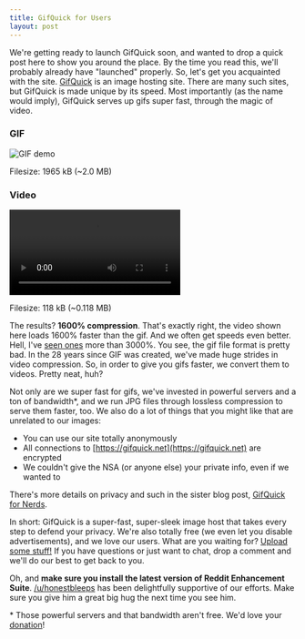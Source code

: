 ```yaml
---
title: GifQuick for Users
layout: post
---
```


We're getting ready to launch GifQuick soon, and wanted to drop a quick post here to show you around the place. By the time you
read this, we'll probably already have "launched" properly. So, let's get you acquainted with the site.
[GifQuick](https://gifquick.net) is an image hosting site. There are many such sites, but GifQuick is made unique by its speed.
Most importantly (as the name would imply), GifQuick serves up gifs super fast, through the magic of video.

<div class="row">
    <div class="left">
        <h3>GIF</h3>
        <img src="https://gifquick.net/static/demo.gif" alt="GIF demo" />
        <p>Filesize: 1965 kB (~2.0 MB)</p>
    </div>
    <div class="right">
        <h3>Video</h3>
        <video autoplay loop>
            <source src="https://gifquick.net/static/demo.mp4" type='video/mp4'></source>
            <source src="https://gifquick.net/static/demo.ogv" type='video/ogg; codecs="theora,vorbis"'></source>
        </video>
        <p>Filesize: 118 kB (~0.118 MB)</p>
    </div>
    <div class="clearfix"></div>
</div>

The results? **1600% compression**. That's exactly right, the video shown here loads 1600% faster than the gif. And we often
get speeds even better. Hell, I've [seen ones](https://gifquick.net/Qq-sLq4otwN_) more than 3000%. You see, the gif file format
is pretty bad. In the 28 years since GIF was created, we've made huge strides in video compression. So, in order to give you
gifs faster, we convert them to videos. Pretty neat, huh?

Not only are we super fast for gifs, we've invested in powerful servers and a ton of bandwidth*, and we run JPG files
through lossless compression to serve them faster, too. We also do a lot of things that you might like that are unrelated
to our images:

* You can use our site totally anonymously
* All connections to [https://gifquick.net](https://gifquick.net) are encrypted
* We couldn't give the NSA (or anyone else) your private info, even if we wanted to

There's more details on privacy and such in the sister blog post, [GifQuick for Nerds](/2013/07/19/GifQuick-for-nerds.html).

In short: GifQuick is a super-fast, super-sleek image host that takes every step to defend your privacy. We're also totally
free (we even let you disable advertisements), and we love our users. What are you waiting for?
[Upload some stuff!](https://gifquick.net) If you have questions or just want to chat, drop a comment and we'll do our best to
get back to you.

Oh, and **make sure you install the latest version of Reddit Enhancement Suite**.
[/u/honestbleeps](http://reddit.com/user/honestbleeps) has been delightfully supportive of our efforts. Make sure you give him
a great big hug the next time you see him.

<div class="small">* Those powerful servers and that bandwidth aren't free. We'd love your
<a href="https://gifquick.net/donate">donation</a>!</div>
